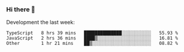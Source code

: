 ### Hi there 👋

Development the last week:
<!--START_SECTION:waka-->

```text
TypeScript   8 hrs 39 mins   ██████████████░░░░░░░░░░░   55.93 %
JavaScript   2 hrs 36 mins   ████▒░░░░░░░░░░░░░░░░░░░░   16.81 %
Other        1 hr 21 mins    ██▒░░░░░░░░░░░░░░░░░░░░░░   08.82 %
```

<!--END_SECTION:waka-->

<!--
**JASONPANGGO/jasonpanggo** is a ✨ _special_ ✨ repository because its `README.md` (this file) appears on your GitHub profile.

Here are some ideas to get you started:

- 🔭 I’m currently working on ...
- 🌱 I’m currently learning ...
- 👯 I’m looking to collaborate on ...
- 🤔 I’m looking for help with ...
- 💬 Ask me about ...
- 📫 How to reach me: ...
- 😄 Pronouns: ...
- ⚡ Fun fact: ...
-->
